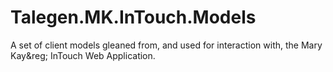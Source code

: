 # Talegen.MK.InTouch.Models
A set of client models gleaned from, and used for interaction with, the Mary Kay&amp;reg; InTouch Web Application.
